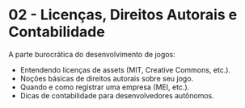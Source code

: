 # 02 - Licenças, Direitos Autorais e Contabilidade

A parte burocrática do desenvolvimento de jogos:
- Entendendo licenças de assets (MIT, Creative Commons, etc.).
- Noções básicas de direitos autorais sobre seu jogo.
- Quando e como registrar uma empresa (MEI, etc.).
- Dicas de contabilidade para desenvolvedores autônomos.
